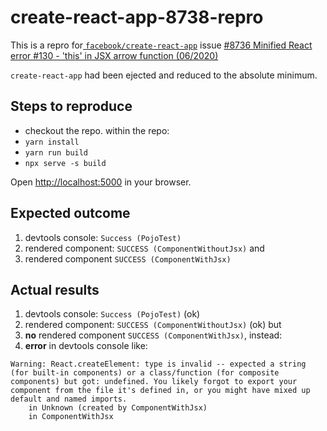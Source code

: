 # create-react-app-8738-repro

This is a repro for[ `facebook/create-react-app`](https://github.com/facebook/create-react-app/issues/8738) issue [#8736 Minified React error #130 - 'this' in JSX arrow function (06/2020)](https://github.com/facebook/create-react-app/issues/8738)

`create-react-app` had been ejected and reduced to the absolute minimum.

## Steps to reproduce

- checkout the repo. within the repo:
- `yarn install`
- `yarn run build`
- `npx serve -s build`

Open <http://localhost:5000> in your browser.

## Expected outcome

1. devtools console: `Success (PojoTest)`
2. rendered component: `SUCCESS (ComponentWithoutJsx)` and
3. rendered component `SUCCESS (ComponentWithJsx)`

## Actual results

1. devtools console: `Success (PojoTest)` (ok)
2. rendered component: `SUCCESS (ComponentWithoutJsx)` (ok) but
3. **no** rendered component `SUCCESS (ComponentWithJsx)`, instead:
4. **error** in devtools console like:

```
Warning: React.createElement: type is invalid -- expected a string (for built-in components) or a class/function (for composite components) but got: undefined. You likely forgot to export your component from the file it's defined in, or you might have mixed up default and named imports.
    in Unknown (created by ComponentWithJsx)
    in ComponentWithJsx
```
